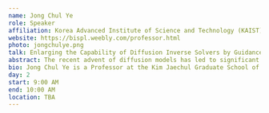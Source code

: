 ```yaml
---
name: Jong Chul Ye
role: Speaker
affiliation: Korea Advanced Institute of Science and Technology (KAIST)
website: https://bispl.weebly.com/professor.html
photo: jongchulye.png
talk: Enlarging the Capability of Diffusion Inverse Solvers by Guidance
abstract: The recent advent of diffusion models has led to significant progress in solving inverse problems, leveraging these models as effective generative priors. Nonetheless, challenges related to the ill-posed nature of such problems remain, such as 3D extension and overcoming inherent ambiguities in measurements. In this talk, we introduce  strategies to address these issues. First, to enable 3D extension using only 2D diffusion models, we propose a novel approach using two perpendicular pre-trained 2D diffusion models which guides each solver to solve the 3D inverse problem. Specifically, by modeling the 3D data distribution as a product of 2D distributions sliced in different directions, our method effectively addresses the curse of dimensionality from the image guidance from the perpendicular direction. Second, drawing inspiration from the human ability to resolve visual ambiguities through perceptual biases, we introduce a novel latent diffusion inverse solver by incorporating guidance by text prompts. Specifically, our method applies the textual description of the preconception of the solution during the reverse sampling phase, of which description is dynamically reinforced through null-text optimization for adaptive negation. Our comprehensive experimental results show that our method successfully mitigates ambiguity in latent diffusion inverse solvers, enhancing their effectiveness and accuracy.
bio: Jong Chul Ye is a Professor at the Kim Jaechul Graduate School of Artificial Intelligence (AI) of Korea Advanced Institute of Science and Technology (KAIST), Korea. He received his B.Sc. and M.Sc. degrees from Seoul National University, Korea, and his PhD from Purdue University. Before joining KAIST, he worked at Philips Research and GE Global Research in New York. He has served as an associate editor of IEEE Trans. on Image Processing and an editorial board member for Magnetic Resonance in Medicine. He is currently an associate editor for IEEE Trans. on Medical Imaging and a Senior Editor of IEEE Signal Processing Magazine. He is an IEEE Fellow, was the Chair of IEEE SPS Computational Imaging TC, and IEEE EMBS Distinguished Lecturer. He was a General co-chair (with Mathews Jacob) for IEEE Symposium on Biomedical Imaging (ISBI) 2020. His research interest is in machine learning for biomedical imaging and computer vision.
day: 2
start: 9:00 AM
end: 10:00 AM
location: TBA
---
```

